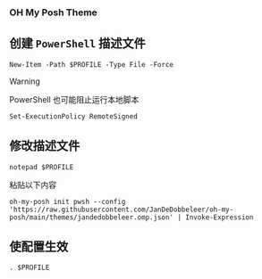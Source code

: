 ### OH My Posh Theme

## 创建 `PowerShell` 描述文件

```shell
New-Item -Path $PROFILE -Type File -Force
```
> [!WARNING]
> 
> PowerShell 也可能阻止运行本地脚本
> ```shell
> Set-ExecutionPolicy RemoteSigned
> ```
## 修改描述文件

```shell
notepad $PROFILE 
```

粘贴以下内容

```shell
oh-my-posh init pwsh --config 'https://raw.githubusercontent.com/JanDeDobbeleer/oh-my-posh/main/themes/jandedobbeleer.omp.json' | Invoke-Expression
```

## 使配置生效

```shell
. $PROFILE
```
